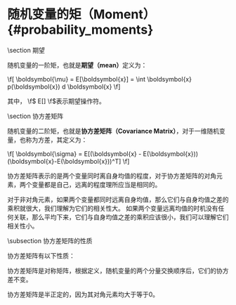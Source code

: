 随机变量的矩（Moment）{#probability_moments}
==========================================

\section 期望

随机变量的一阶矩，也就是<b>期望（mean）</b>定义为：

\f[
\boldsymbol{\mu} = E[\boldsymbol{x}] = \int \boldsymbol{x} p(\boldsymbol{x}) d \boldsymbol{x}
\f]

其中， \f$ E[] \f$表示期望操作符。

\section 协方差矩阵

随机变量的二阶矩，也就是<b>协方差矩阵（Covariance Matrix）</b>，对于一维随机变量，也称为方差，其定义为：

\f[
\boldsymbol{\sigma} = E[(\boldsymbol{x} - E(\boldsymbol{x}))(\boldsymbol{x}-E(\boldsymbol{x}))^T]
\f]

协方差矩阵表示的是两个变量同时离自身均值的程度，对于协方差矩阵的对角元素，两个变量都是自己，远离的程度理所应当是相同的。

对于非对角元素，如果两个变量都同时远离自身均值，那么它们与自身均值之差的乘积就很大，我们理解为它们的相关性大。
如果两个变量远离均值的时机没有任何关联，那么平均下来，它们与自身均值之差的乘积应该很小，我们可以理解它们相关性小。


\subsection 协方差矩阵的性质

协方差矩阵有以下性质：

协方差矩阵是对称矩阵，根据定义，随机变量的两个分量交换顺序后，它们的协方差不变。

协方差矩阵是半正定的，因为其对角元素均大于等于0。